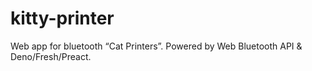 # kitty-printer
Web app for bluetooth “Cat Printers”. Powered by Web Bluetooth API &amp; Deno/Fresh/Preact.
